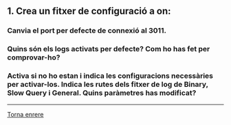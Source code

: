 ## 1. Crea un fitxer de configuració a on:  
### Canvia el port per defecte de connexió al 3011.  
### Quins són els logs activats per defecte? Com ho has fet per comprovar-ho?  
### Activa si no ho estan i indica les configuracions necessàries per activar-los. Indica les rutes dels fitxer de log de Binary, Slow Query i General. Quins paràmetres has modificat?

***
[Torna enrere](https://github.com/Josep88/MP10UF2-A2)
